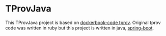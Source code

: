 TProvJava
=========
This TProvJava project is based on [dockerbook-code tprov](https://github.com/jamtur01/dockerbook-code/tree/master/code/7/tprov_api).
Original tprov code was written in ruby but this project is written in java, [spring-boot](http://projects.spring.io/spring-boot/).
